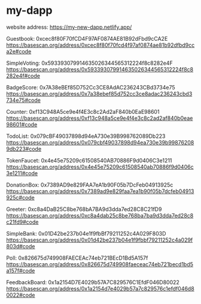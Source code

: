 # my-dapp
website address: https://my-new-dapp.netlify.app/

Guestbook:  0xcec8f80F70fCD4F97AF0874AE81B92dFbd9cCA2E
https://basescan.org/address/0xcec8f80f70fcd4f97af0874ae81b92dfbd9cca2e#code

SimpleVoting:  0x593393079914635026344565312224f8c8282e4F
https://basescan.org/address/0x593393079914635026344565312224f8c8282e4f#code

BadgeScore:  0x7A38eBEf85D752Cc3CE8AdAC236243CBd3734e75
https://basescan.org/address/0x7a38ebef85d752cc3ce8adac236243cbd3734e75#code

Counter:  0xf13C948A5ce9e4f4E3c8c2Ad2aF840b0EaE98601
https://basescan.org/address/0xf13c948a5ce9e4f4e3c8c2ad2af840b0eae98601#code


TodoList: 0x079cBF49037898d94eA730e39B998762089Db223
https://basescan.org/address/0x079cbf49037898d94ea730e39b998762089db223#code

TokenFaucet: 0x4e45e75209c61508540AB70886F9d0406C3e1211
https://basescan.org/address/0x4e45e75209c61508540ab70886f9d0406c3e1211#code

DonationBox: 0x7389AD9e829FAA7eA1b90F05b7DcFeb04913925c
https://basescan.org/address/0x7389ad9e829faa7ea1b90f05b7dcfeb04913925c#code

Greeter: 0xc8a4DaB25C8be768bA7BA9d3dda7ed28C8C21fD9
https://basescan.org/address/0xc8a4dab25c8be768ba7ba9d3dda7ed28c8c21fd9#code

SimpleBank: 0x01D42be237b04e1f9fbBf79211252c4A029F803D
https://basescan.org/address/0x01d42be237b04e1f9fbbf79211252c4a029f803d#code

Poll: 0x826675d749908FAECEAc74eb721BEcD1Bd5A157f
https://basescan.org/address/0x826675d749908faeceac74eb721becd1bd5a157f#code

FeedbackBoard: 0x1a2154D7E4029b57A7C829576C1EfdF046D80022
https://basescan.org/address/0x1a2154d7e4029b57a7c829576c1efdf046d80022#code
